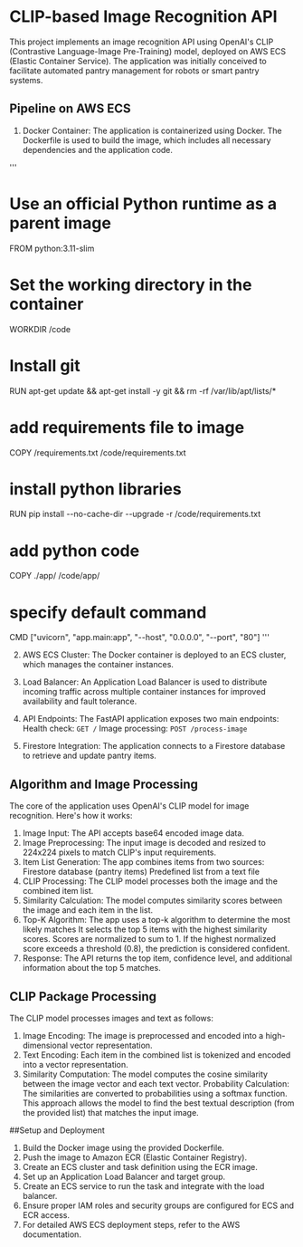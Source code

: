 # CLIP-based Image Recognition API

This project implements an image recognition API using OpenAI's CLIP (Contrastive Language-Image Pre-Training) model, deployed on AWS ECS (Elastic Container Service). The application was initially conceived to facilitate automated pantry management for robots or smart pantry systems.


## Pipeline on AWS ECS
1. Docker Container: The application is containerized using Docker. The Dockerfile is used to build the image, which includes all necessary dependencies and the application code.

'''
# Use an official Python runtime as a parent image
FROM python:3.11-slim

# Set the working directory in the container
WORKDIR /code

# Install git
RUN apt-get update && apt-get install -y git && rm -rf /var/lib/apt/lists/*

# add requirements file to image
COPY /requirements.txt /code/requirements.txt

# install python libraries
RUN pip install --no-cache-dir --upgrade -r /code/requirements.txt

# add python code
COPY ./app/ /code/app/

# specify default command
CMD ["uvicorn", "app.main:app", "--host", "0.0.0.0", "--port", "80"]
'''

2. AWS ECS Cluster: The Docker container is deployed to an ECS cluster, which manages the container instances.


3. Load Balancer: An Application Load Balancer is used to distribute incoming traffic across multiple container instances for improved availability and fault tolerance.

4. API Endpoints: The FastAPI application exposes two main endpoints:
Health check: `GET /`
Image processing: `POST /process-image`

5. Firestore Integration: The application connects to a Firestore database to retrieve and update pantry items.

## Algorithm and Image Processing
The core of the application uses OpenAI's CLIP model for image recognition. Here's how it works:
1. Image Input: The API accepts base64 encoded image data.
2. Image Preprocessing: The input image is decoded and resized to 224x224 pixels to match CLIP's input requirements.
3. Item List Generation: The app combines items from two sources:
Firestore database (pantry items)
Predefined list from a text file
4. CLIP Processing: The CLIP model processes both the image and the combined item list.
5. Similarity Calculation: The model computes similarity scores between the image and each item in the list.
6. Top-K Algorithm: The app uses a top-k algorithm to determine the most likely matches
It selects the top 5 items with the highest similarity scores.
Scores are normalized to sum to 1.
If the highest normalized score exceeds a threshold (0.8), the prediction is considered confident.
7. Response: The API returns the top item, confidence level, and additional information about the top 5 matches.

## CLIP Package Processing
The CLIP model processes images and text as follows:
1. Image Encoding: The image is preprocessed and encoded into a high-dimensional vector representation.
2. Text Encoding: Each item in the combined list is tokenized and encoded into a vector representation.
3. Similarity Computation: The model computes the cosine similarity between the image vector and each text vector.
Probability Calculation: The similarities are converted to probabilities using a softmax function.
This approach allows the model to find the best textual description (from the provided list) that matches the input image.


##Setup and Deployment
1. Build the Docker image using the provided Dockerfile.
2. Push the image to Amazon ECR (Elastic Container Registry).
3. Create an ECS cluster and task definition using the ECR image.
4. Set up an Application Load Balancer and target group.
5. Create an ECS service to run the task and integrate with the load balancer.
6. Ensure proper IAM roles and security groups are configured for ECS and ECR access.
7. For detailed AWS ECS deployment steps, refer to the AWS documentation.
